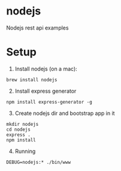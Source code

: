 # nodejs
Nodejs rest api examples

# Setup

1. Install nodejs (on a mac):

```
brew install nodejs
```

2. Install express generator

```
npm install express-generator -g
```

3. Create nodejs dir and bootstrap app in it

```
mkdir nodejs
cd nodejs
express .
npm install
```

4. Running

```
DEBUG=nodejs:* ./bin/www
```
